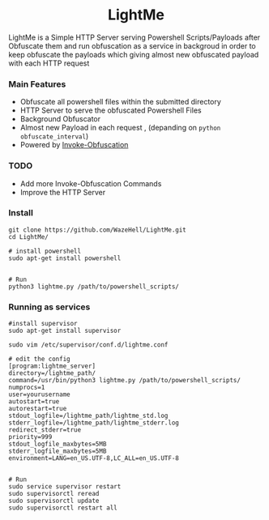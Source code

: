 <h1 align="center">
  LightMe
  <br>
</h1>

LightMe is a Simple HTTP Server serving Powershell Scripts/Payloads after Obfuscate them
and run obfuscation as a service in backgroud in order to keep obfuscate the payloads 
which giving almost new obfuscated payload with each HTTP request 

### Main Features
- Obfuscate all powershell files within the submitted directory
- HTTP Server to serve the obfuscated Powershell Files
- Background Obfuscator
- Almost new Payload in each request , (depanding on ```python obfuscate_interval```) 
- Powered by [Invoke-Obfuscation](https://github.com/danielbohannon/Invoke-Obfuscation)

### TODO
- Add more Invoke-Obfuscation Commands
- Improve the HTTP Server

### Install
```
git clone https://github.com/WazeHell/LightMe.git
cd LightMe/

# install powershell
sudo apt-get install powershell


# Run
python3 lightme.py /path/to/powershell_scripts/

```

### Running as services
```
#install supervisor
sudo apt-get install supervisor

sudo vim /etc/supervisor/conf.d/lightme.conf

# edit the config
[program:lightme_server]
directory=/lightme_path/
command=/usr/bin/python3 lightme.py /path/to/powershell_scripts/
numprocs=1
user=yourusername
autostart=true
autorestart=true
stdout_logfile=/lightme_path/lightme_std.log
stderr_logfile=/lightme_path/lightme_stderr.log
redirect_stderr=true
priority=999
stdout_logfile_maxbytes=5MB
stderr_logfile_maxbytes=5MB
environment=LANG=en_US.UTF-8,LC_ALL=en_US.UTF-8


# Run
sudo service supervisor restart
sudo supervisorctl reread
sudo supervisorctl update
sudo supervisorctl restart all
```